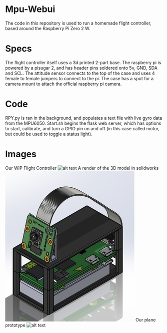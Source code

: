 # Mpu-Webui
The code in this repository is used to run a homemade flight controller, based around the Raspberry Pi Zero 2 W.

# Specs
The flight controller itself uses a 3d printed 2-part base. The raspberry pi is powered by a pisugar 2, and has header pins soldered onto 5v, GND, SDA and SCL. The attitude sensor connects to the top of the case and uses 4 female to female jumpers to connect to the pi. The case has a spot for a camera mount to attach the official raspberry pi camera.

# Code
RPY.py is ran in the background, and populates a text file with live gyro data from the MPU6050. Start.sh begins the flask web server, which has options to start, calibrate, and turn a GPIO pin on and off (in this case called motor, but could be used to toggle a status light). 

# Images
Our WIP Flight Controller
![alt text](https://github.com/Beaudog12345/Mpu-Webui/blob/main/images/IMG_2214.png?raw=true)
A render of the 3D model in solidworks
![alt text](https://github.com/Beaudog12345/Mpu-Webui/blob/main/images/Screenshot%202022-01-05%20115216.png?raw=true)
Our plane prototype
![alt text](https://github.com/Beaudog12345/Mpu-Webui/blob/main/images/IMG_2072.png?raw=true)

